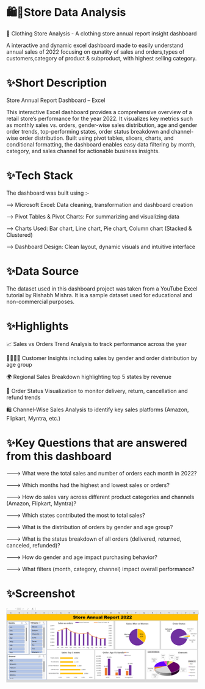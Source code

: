 # 🛍🛒Store Data Analysis 

👚 Clothing Store Analysis - 
A clothing store annual report insight dashboard 

A interactive and dynamic excel dashboard made to easily understand annual sales of 2022 focusing on qunatity of sales and orders,types of customers,category of product & subproduct, with highest selling category.

# ✨Short Description
Store Annual Report Dashboard – Excel

This interactive Excel dashboard provides a comprehensive overview of a retail store’s performance for the year 2022. It visualizes key metrics such as monthly sales vs. orders, gender-wise sales distribution, age and gender order trends, top-performing states, order status breakdown and channel-wise order distribution. Built using pivot tables, slicers, charts, and conditional formatting, the dashboard enables easy data filtering by month, category, and sales channel for actionable business insights.

# ✨Tech Stack 

The dashboard was built using :-

--> Microsoft Excel: Data cleaning, transformation and dashboard creation

--> Pivot Tables & Pivot Charts: For summarizing and visualizing data

--> Charts Used: Bar chart, Line chart, Pie chart, Column chart (Stacked & Clustered)

--> Dashboard Design: Clean layout, dynamic visuals and intuitive interface

# ✨Data Source 
The dataset used in this dashboard project was taken from a YouTube Excel tutorial by Rishabh Mishra. It is a sample dataset used for educational and non-commercial purposes.

# ✨Highlights

📈 Sales vs Orders Trend Analysis to track performance across the year

🧍‍♂️🧍‍♀️ Customer Insights including sales by gender and order distribution by age group

🌍 Regional Sales Breakdown highlighting top 5 states by revenue

🔁 Order Status Visualization to monitor delivery, return, cancellation and refund trends

🛍️ Channel-Wise Sales Analysis to identify key sales platforms (Amazon, Flipkart, Myntra, etc.)

# ✨Key Questions that are answered from this dashboard
---> What were the total sales and number of orders each month in 2022?

---> Which months had the highest and lowest sales or orders?

---> How do sales vary across different product categories and channels (Amazon, Flipkart, Myntra)?

---> Which states contributed the most to total sales?

---> What is the distribution of orders by gender and age group?

---> What is the status breakdown of all orders (delivered, returned, canceled, refunded)?

---> How do gender and age impact purchasing behavior?

---> What filters (month, category, channel) impact overall performance?

# ✨Screenshot
![Dashboard Preview](https://github.com/Sanikapatil1200/Excel-Data-Analytics-Project/blob/main/Store%20Data%20Analysis%20SS.png)
